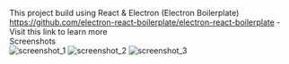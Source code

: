 This project build using React & Electron (Electron Boilerplate)<br>
https://github.com/electron-react-boilerplate/electron-react-boilerplate - Visit this link to learn more
<br>
Screenshots
<br>
![screenshot_1](https://user-images.githubusercontent.com/41976383/200333639-18fec277-1fa4-4ea0-a00f-8275d70174ae.png)
![screenshot_2](https://user-images.githubusercontent.com/41976383/200333682-d2851c52-538e-44c2-afba-75035714a60b.png)
![screenshot_3](https://user-images.githubusercontent.com/41976383/200333704-2bd5cc31-d5d0-44f2-bb0b-190db9af6a10.png)
